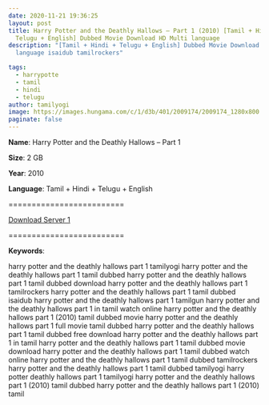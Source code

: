 ```yaml
---
date: 2020-11-21 19:36:25
layout: post
title: Harry Potter and the Deathly Hallows – Part 1 (2010) [Tamil + Hindi +
  Telugu + English] Dubbed Movie Download HD Multi language
description: "[Tamil + Hindi + Telugu + English] Dubbed Movie Download HD Multi
  language isaidub tamilrockers"

tags:
  - harrypotte
  - tamil
  - hindi
  - telugu
author: tamilyogi
image: https://images.hungama.com/c/1/d3b/401/2009174/2009174_1280x800.jpg
paginate: false
---
```

**Name**: Harry Potter and the Deathly Hallows – Part 1

**Size**: 2 GB

**Year**: 2010

**Language**: Tamil + Hindi + Telugu + English

\=========================

[Download Server 1](https://files.isaiminiweb.online/Harry%2520Potter/Telegram%2520(%40tadubs)%2520Harry%2520Potter%2520and%2520the%2520Deathly%2520Hallows%2520Part%25201%2520(2010)%5B720p%2520-%2520New%2520BDRip%2520-%2520%5BTamil%2520%2B%2520Telugu%2520%2B%2520Hindi%2520%2B%2520Eng%5D%2520%5BTENTROCKERS%5D.mkv?rootId=0AN9zhQ1hps-9Uk9PVA)

[](https://files.isaiminiweb.online/Harry%2520Potter/Telegram%2520(%40tadubs)%2520Harry%2520Potter%2520and%2520the%2520Deathly%2520Hallows%2520Part%25201%2520(2010)%5B720p%2520-%2520New%2520BDRip%2520-%2520%5BTamil%2520%2B%2520Telugu%2520%2B%2520Hindi%2520%2B%2520Eng%5D%2520%5BTENTROCKERS%5D.mkv?rootId=0AN9zhQ1hps-9Uk9PVA)=========================

**Keywords**:

harry potter and the deathly hallows part 1 tamilyogi
harry potter and the deathly hallows part 1 tamil dubbed
harry potter and the deathly hallows part 1 tamil dubbed download
harry potter and the deathly hallows part 1 tamilrockers
harry potter and the deathly hallows part 1 tamil dubbed isaidub
harry potter and the deathly hallows part 1 tamilgun
harry potter and the deathly hallows part 1 in tamil watch online
harry potter and the deathly hallows part 1 (2010) tamil dubbed movie
harry potter and the deathly hallows part 1 full movie tamil dubbed
harry potter and the deathly hallows part 1 tamil dubbed free download
harry potter and the deathly hallows part 1 in tamil
harry potter and the deathly hallows part 1 tamil dubbed movie download
harry potter and the deathly hallows part 1 tamil dubbed watch online
harry potter and the deathly hallows part 1 tamil dubbed tamilrockers
harry potter and the deathly hallows part 1 tamil dubbed tamilyogi
harry potter deathly hallows part 1 tamilyogi
harry potter and the deathly hallows part 1 (2010) tamil dubbed
harry potter and the deathly hallows part 1 (2010) tamil
